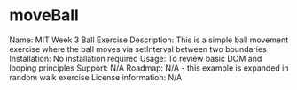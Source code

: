 # moveBall

Name: MIT Week 3 Ball Exercise
Description: This is a simple ball movement exercise where the ball moves via setInterval between two boundaries
Installation: No installation required
Usage: To review basic DOM and looping principles
Support: N/A
Roadmap: N/A - this example is expanded in random walk exercise
License information: N/A
